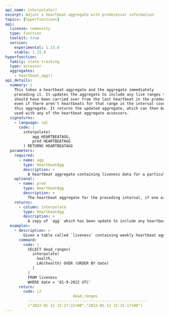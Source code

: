 ```yaml
---
api_name: interpolate()
excerpt: Adjust a heartbeat aggregate with predecessor information
topics: [hyperfunctions]
api:
  license: community
  type: function
  toolkit: true
  version:
    experimental: 1.13.0
    stable: 1.15.0
hyperfunction:
  family: state tracking
  type: accessor
  aggregates:
    - heartbeat_agg()
api_details:
  summary: |
    This takes a heartbeat aggregate and the aggregate immediately
    preceding it. It updates the aggregate to include any live ranges that
    should have been carried over from the last heartbeat in the predecessor,
    even if there aren't heartbeats for that range in the interval covered by
    this aggregate. It returns the updated aggregate, which can then be
    used with any of the heartbeat aggregate accessors.
  signatures:
    - language: sql
      code: |
        interpolate(
            agg HEARTBEATAGG,
            pred HEARTBEATAGG
        ) RETURNS HEARTBEATAGG
  parameters:
    required:
      - name: agg
        type: HeartbeatAgg
        description: >
          A heartbeat aggregate containing liveness data for a particular interval.
    optional:
      - name: pred
        type: HeartbeatAgg
        description: >
          The heartbeat aggregate for the preceding interval, if one exists.
    returns:
      - column: interpolate
        type: HeartbeatAgg
        description: >
          A copy of `agg` which has been update to include any heartbeat intervals extending past the end of `pred`.
  examples:
    - description: >
        Given a table called `liveness` containing weekly heartbeat aggregates in column `health` with timestamp column `date`, we can use the following to get the intervals where the system was unhealthy during the week of Jan 9, 2022.  This correctly excludes any ranges covered by a heartbeat at the end of the Jan 2 week.
      command:
        code: |
          SELECT dead_ranges(
            interpolate(
              health,
              LAG(health) OVER (ORDER BY date)
            )
          )
          FROM liveness
          WHERE date = '01-9-2022 UTC'
      return:
        code: |2
                              dead_ranges                     
          -----------------------------------------------------
          ("2022-01-12 15:27:22+00","2022-01-12 15:31:17+00")
---
```

